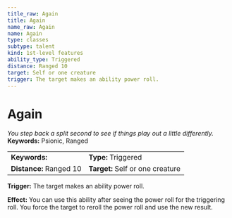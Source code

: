 ```yaml
---
title_raw: Again
title: Again
name_raw: Again
name: Again
type: classes
subtype: talent
kind: 1st-level features
ability_type: Triggered
distance: Ranged 10
target: Self or one creature
trigger: The target makes an ability power roll.
---
```


# Again

*You step back a split second to see if things play out a little differently.* **Keywords:** Psionic, Ranged

|                         |                                  |
| :---------------------- | :------------------------------- |
| **Keywords:**           | **Type:** Triggered              |
| **Distance:** Ranged 10 | **Target:** Self or one creature |

**Trigger:** The target makes an ability power roll.

**Effect:** You can use this ability after seeing the power roll for the triggering roll. You force the target to reroll the power roll and use the new result.
